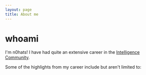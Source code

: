 ```yaml
---
layout: page
title: About me
---
```

# **whoami**
I'm n0hats!  I have had quite an extensive career in the [Intelligence Community](https://www.cia.gov).

Some of the highlights from my career include but aren't limited to:

